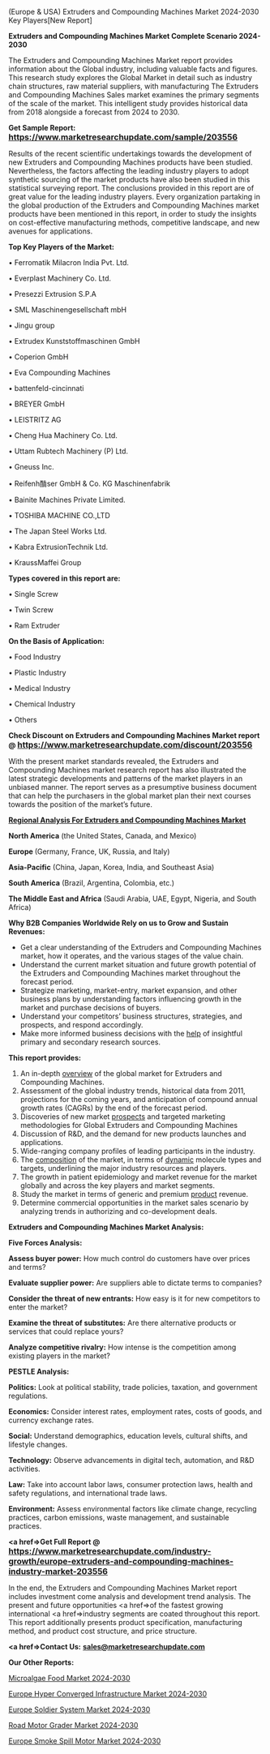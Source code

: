  (Europe & USA) Extruders and Compounding Machines Market 2024-2030 Key Players[New Report]

<strong>Extruders and Compounding Machines Market Complete Scenario 2024-2030</strong>

The Extruders and Compounding Machines Market report provides information about the Global industry, including valuable facts and figures. This research study explores the Global Market in detail such as industry chain structures, raw material suppliers, with manufacturing The Extruders and Compounding Machines Sales market examines the primary segments of the scale of the market. This intelligent study provides historical data from 2018 alongside a forecast from 2024 to 2030.

<strong>Get Sample Report: <a href=https://www.marketresearchupdate.com/sample/203556><font size=3 color=#0000ff>https://www.marketresearchupdate.com/sample/203556</font></a></strong>

Results of the recent scientific undertakings towards the development of new Extruders and Compounding Machines products have been studied. Nevertheless, the factors affecting the leading industry players to adopt synthetic sourcing of the market products have also been studied in this statistical surveying report. The conclusions provided in this report are of great value for the leading industry players. Every organization partaking in the global production of the Extruders and Compounding Machines market products have been mentioned in this report, in order to study the insights on cost-effective manufacturing methods, competitive landscape, and new avenues for applications.

<strong>Top Key Players of the Market:</strong>

• Ferromatik Milacron India Pvt. Ltd.

• Everplast Machinery Co. Ltd.

• Presezzi Extrusion S.P.A

• SML Maschinengesellschaft mbH

• Jingu group

• Extrudex Kunststoffmaschinen GmbH

• Coperion GmbH

• Eva Compounding Machines

• battenfeld-cincinnati

• BREYER GmbH

• LEISTRITZ AG

• Cheng Hua Machinery Co. Ltd.

• Uttam Rubtech Machinery (P) Ltd.

• Gneuss Inc.

• Reifenh酳ser GmbH & Co. KG Maschinenfabrik

• Bainite Machines Private Limited.

• TOSHIBA MACHINE CO.,LTD

• The Japan Steel Works Ltd.

• Kabra ExtrusionTechnik Ltd.

• KraussMaffei Group

<strong>Types covered in this report are: </strong>

• Single Screw

• Twin Screw

• Ram Extruder

<strong>On the Basis of Application:</strong>

• Food Industry

• Plastic Industry

• Medical Industry

• Chemical Industry

• Others

<strong>Check Discount on Extruders and Compounding Machines Market report @ <a href=https://www.marketresearchupdate.com/discount/203556><font size=3 color=#0000ff>https://www.marketresearchupdate.com/discount/203556</font></a></strong>

With the present market standards revealed, the Extruders and Compounding Machines market research report has also illustrated the latest strategic developments and patterns of the market players in an unbiased manner. The report serves as a presumptive business document that can help the purchasers in the global market plan their next courses towards the position of the market’s future.

<strong><u><b>Regional Analysis For Extruders and Compounding Machines Market</b></u></strong>

<strong><b>North America</b></strong> (the United States, Canada, and Mexico)

<strong><b>Europe </b></strong>(Germany, France, UK, Russia, and Italy)

<strong><b>Asia-Pacific</b></strong> (China, Japan, Korea, India, and Southeast Asia)

<strong><b>South America</b></strong> (Brazil, Argentina, Colombia, etc.)

<strong><b>The Middle East and Africa</b></strong> (Saudi Arabia, UAE, Egypt, Nigeria, and South Africa)

<strong>Why B2B Companies Worldwide Rely on us to Grow and Sustain Revenues:</strong>
<ul>
  <li>Get a clear understanding of the Extruders and Compounding Machines market, how it operates, and the various stages of the value chain.</li>
  <li>Understand the current market situation and future growth potential of the Extruders and Compounding Machines market throughout the forecast period.</li>
  <li>Strategize marketing, market-entry, market expansion, and other business plans by understanding factors influencing growth in the market and purchase decisions of buyers.</li>
  <li>Understand your competitors’ business structures, strategies, and prospects, and respond accordingly.</li>
  <li>Make more informed business decisions with the <a href=ASDF991299>help</a> of insightful primary and secondary research sources.</li>
</ul>
<strong>This report provides:</strong>
<ol>
  <li>An in-depth <a href=>overview</a> of the global market for Extruders and Compounding Machines.</li>
  <li>Assessment of the global industry trends, historical data from 2011, projections for the coming years, and anticipation of compound annual growth rates (CAGRs) by the end of the forecast period.</li>
  <li>Discoveries of new market <a href=>prospects</a> and targeted marketing methodologies for Global Extruders and Compounding Machines</li>
  <li>Discussion of R&amp;D, and the demand for new products launches and applications.</li>
  <li>Wide-ranging company profiles of leading participants in the industry.</li>
  <li>The <a href=ASDF881288>composition</a> of the market, in terms of <a href=>dynamic</a> molecule types and targets, underlining the major industry resources and players.</li>
  <li>The growth in patient epidemiology and market revenue for the market globally and across the key players and market segments.</li>
  <li>Study the market in terms of generic and premium <a href=>product</a> revenue.</li>
  <li>Determine commercial opportunities in the market sales scenario by analyzing trends in authorizing and co-development deals.</li>
</ol>

<strong>Extruders and Compounding Machines Market Analysis:</strong>

<strong>Five Forces Analysis:</strong>

<strong>Assess buyer power:</strong> How much control do customers have over prices and terms?

<strong>Evaluate supplier power:</strong> Are suppliers able to dictate terms to companies?

<strong>Consider the threat of new entrants:</strong> How easy is it for new competitors to enter the market?

<strong>Examine the threat of substitutes:</strong> Are there alternative products or services that could replace yours?

<strong>Analyze competitive rivalry:</strong> How intense is the competition among existing players in the market?

<strong>PESTLE Analysis:</strong>

<strong>Politics:</strong> Look at political stability, trade policies, taxation, and government regulations.

<strong>Economics:</strong> Consider interest rates, employment rates, costs of goods, and currency exchange rates.

<strong>Social:</strong> Understand demographics, education levels, cultural shifts, and lifestyle changes.

<strong>Technology:</strong> Observe advancements in digital tech, automation, and R&D activities.

<strong>Law:</strong> Take into account labor laws, consumer protection laws, health and safety regulations, and international trade laws.

<strong>Environment:</strong> Assess environmental factors like climate change, recycling practices, carbon emissions, waste management, and sustainable practices.

<strong><a href=>Get Full Report</a> @ <a href=https://www.marketresearchupdate.com/industry-growth/europe-extruders-and-compounding-machines-industry-market-203556><font size=3 color=#0000ff>https://www.marketresearchupdate.com/industry-growth/europe-extruders-and-compounding-machines-industry-market-203556</font></a></strong>

In the end, the Extruders and Compounding Machines Market report includes investment come analysis and development trend analysis. The present and future opportunities <a href=>of</a> the fastest growing international <a href=>industry</a> segments are coated throughout this report. This report additionally presents product specification, manufacturing method, and product cost structure, and price structure.

<strong><a href=><strong>Contact Us:</strong></a></strong>
<strong>sales@marketresearchupdate.com</strong>

<strong>Our Other Reports:</strong>

<a href=https://www.linkedin.com/pulse/microalgae-food-market-trends-2023-key-takeaways>Microalgae Food Market 2024-2030</a>

<a href=https://www.linkedin.com/pulse/europe-hyper-converged-infrastructure-market-size-future>Europe Hyper Converged Infrastructure Market 2024-2030</a>

<a href=https://www.linkedin.com/pulse/europe-soldier-system-market-upcoming>Europe Soldier System Market 2024-2030</a>

<a href=https://www.linkedin.com/pulse/road-motor-grader-market-undertake-strapping-gnodf/>Road Motor Grader Market 2024-2030</a>

<a href=https://www.linkedin.com/pulse/europe-smoke-spill-motor-market-research-report-zncqf/>Europe Smoke Spill Motor Market 2024-2030</a>

